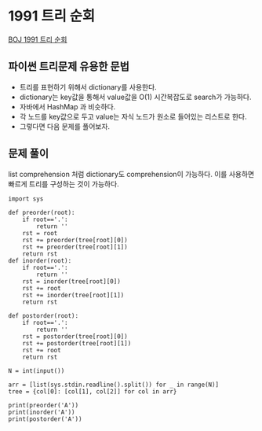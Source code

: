 # 1991 트리 순회
[BOJ 1991 트리 순회](https://www.acmicpc.net/problem/1991)

## 파이썬 트리문제 유용한 문법
* 트리를 표현하기 위해서 dictionary를 사용한다.
* dictionary는 key값을 통해서 value값을 O(1) 시간복잡도로 search가 가능하다.
* 자바에서 HashMap 과 비슷하다.
* 각 노드를 key값으로 두고 value는 자식 노드가 원소로 들어있는 리스트로 한다.
* 그렇다면 다음 문제를 풀어보자.
## 문제 풀이
list comprehension 처럼 dictionary도 comprehension이 가능하다. 이를 사용하면 빠르게 트리를 구성하는 것이 가능하다.
```
import sys

def preorder(root):
    if root=='.':
        return ''
    rst = root
    rst += preorder(tree[root][0])
    rst += preorder(tree[root][1])
    return rst
def inorder(root):
    if root=='.':
        return ''
    rst = inorder(tree[root][0])
    rst += root
    rst += inorder(tree[root][1])
    return rst

def postorder(root):
    if root=='.':
        return ''
    rst = postorder(tree[root][0])
    rst += postorder(tree[root][1])
    rst += root
    return rst

N = int(input())

arr = [list(sys.stdin.readline().split()) for _ in range(N)]
tree = {col[0]: [col[1], col[2]] for col in arr}

print(preorder('A'))
print(inorder('A'))
print(postorder('A'))
```
